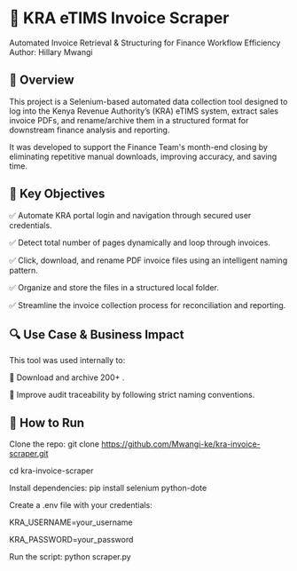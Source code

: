 # 🧾 KRA eTIMS Invoice Scraper
Automated Invoice Retrieval & Structuring for Finance Workflow Efficiency
Author: Hillary Mwangi

 ## 📌 Overview
This project is a Selenium-based automated data collection tool designed to log into the Kenya Revenue Authority’s (KRA) eTIMS system, extract sales invoice PDFs, and rename/archive them in a structured format for downstream finance analysis and reporting.

It was developed to support the Finance Team's month-end closing by eliminating repetitive manual downloads, improving accuracy, and saving time.

## 🎯 Key Objectives

✅ Automate KRA portal login and navigation through secured user credentials.

✅ Detect total number of pages dynamically and loop through invoices.

✅ Click, download, and rename PDF invoice files using an intelligent naming pattern.

✅ Organize and store the files in a structured local folder.

✅ Streamline the invoice collection process for reconciliation and reporting.

## 🔍 Use Case & Business Impact
This tool was used internally to:

📁 Download and archive 200+ .

💼 Improve audit traceability by following strict naming conventions.




## 🚀 How to Run
Clone the repo:
git clone https://github.com/Mwangi-ke/kra-invoice-scraper.git

cd kra-invoice-scraper

Install dependencies:
pip install selenium python-dote

Create a .env file with your credentials:

KRA_USERNAME=your_username

KRA_PASSWORD=your_password

Run the script:
python scraper.py
